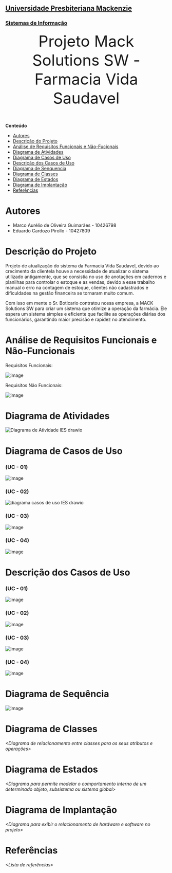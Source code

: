 <h2><a href= "https://www.mackenzie.br">Universidade Presbiteriana Mackenzie</a></h2>
<h3><a href= "https://www.mackenzie.br/graduacao/sao-paulo-higienopolis/sistemas-de-informacao">Sistemas de Informação</a></h3>


<font size="+12"><center>
Projeto Mack Solutions SW - Farmacia Vida Saudavel
</center></font>

**Conteúdo**

- [Autores](#nome-alunos)
- [Descrição do Projeto](#introdução-do-projeto)
- [Análise de Requisitos Funcionais e Não-Fucionais](#descrição-dos-requisitos)
- [Diagrama de Atividades](#diagrama-de-atividades) 
- [Diagrama de Casos de Uso](#diagrama-de-comportamento-atores)
- [Descrição dos Casos de Uso](#descrição-das-funcões)
- [Diagrama de Senquencia](#diagrama-de-ordem-interações)
- [Diagrama de Classes](#diagrama-orientado-objetos)
- [Diagrama de Estados](#diagrama-estrutura-componente)
- [Diagrama de Implantação](#diagrama-de-hardware-software)
- [Referências](#referências)


# Autores

* Marco Aurélio de Oliveira Guimarães - 10426798
* Eduardo Cardozo Pirollo - 10427809

# Descrição do Projeto

Projeto de atualização do sistema da Farmacia Vida Saudavel, devido ao crecimento da clientela houve a necessidade de atualizar o sistema utilizado antigamente, que se consistia no uso de anotações em cadernos e planilhas para controlar o estoque e as vendas, devido a esse trabalho manual o erro na contagem de estoque, clientes não cadastrados e dificuldades na gestão financeira se tornaram muito comum.

Com isso em mente o Sr. Boticario contratou nossa empresa, a MACK Solutions SW para criar um sistema que otimize a operação da farmácia. Ele espera um sistema simples e eficiente que facilite as operações 
diárias dos funcionários, garantindo maior precisão e rapidez no atendimento.

# Análise de Requisitos Funcionais e Não-Funcionais
Requisitos Funcionais:

![image](https://github.com/user-attachments/assets/75b7fdb0-3d72-48cc-b070-94e9217e3d76)

  

Requisitos Não Funcionais:

![image](https://github.com/user-attachments/assets/8501723d-db3c-46fb-b0f9-8684a0f879ef)


# Diagrama de Atividades
![Diagrama de Atividade IES drawio](https://github.com/user-attachments/assets/3cc86146-d8d0-4e82-be92-ad3f9a3c79d0)
# Diagrama de Casos de Uso
### (UC - 01)
![image](https://github.com/user-attachments/assets/4ff434ba-07f5-42fa-9071-7cbaa22e5c84)
### (UC - 02)
![diagrama casos de uso IES drawio](https://github.com/user-attachments/assets/6e1c8bf8-5722-48f6-8bb3-2e8100e4c2bb)
### (UC - 03)
![image](https://github.com/user-attachments/assets/43ddf88f-1037-41d2-a236-e4a2baaee6e2)
### (UC - 04)
![image](https://github.com/user-attachments/assets/30d6d887-2ce8-46af-b82a-2a9d16bb079e)

# Descrição dos Casos de Uso
### (UC - 01)
![image](https://github.com/user-attachments/assets/8374c84e-2824-436e-9daa-02bd1570dc6f)

### (UC - 02)
![image](https://github.com/user-attachments/assets/e75c4614-f7dd-4dfb-8e1e-e4b9f62950b6)

### (UC - 03)
![image](https://github.com/user-attachments/assets/bb2e65a7-c749-4d15-8eb8-c325475bdf35)
### (UC - 04)
![image](https://github.com/user-attachments/assets/e167fdb7-82ac-48b4-b137-f1edcc8a04fb)


# Diagrama de Sequência

![image](https://github.com/user-attachments/assets/7faa89e8-50d5-4efa-adbd-59225b2d2df5)


# Diagrama de Classes

*&lt;Diagrama de relacionamento entre classes para os seus atributos e operações&gt;*

# Diagrama de Estados

*&lt;Diagrama para permite modelar o comportamento interno de um determinado objeto, subsistema ou sistema global&gt;*

# Diagrama de Implantação

*&lt;Diagrama para exibir o relacionamento de hardware e software no projeto&gt;*

# Referências

*&lt;Lista de referências&gt;*
